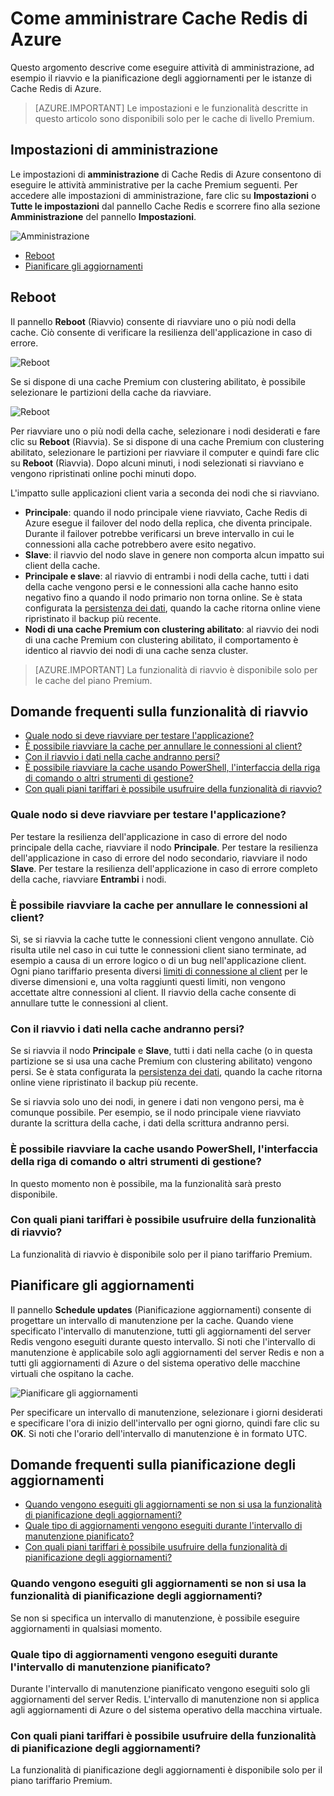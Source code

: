 <properties 
	pageTitle="Come amministrare Cache Redis di Azure | Microsoft Azure"
	description="Informazioni su come eseguire attività di amministrazione, ad esempio il riavvio e la pianificazione degli aggiornamenti per Cache Redis di Azure"
	services="redis-cache"
	documentationCenter="na"
	authors="steved0x"
	manager="douge"
	editor="tysonn" />
<tags 
	ms.service="cache"
	ms.devlang="na"
	ms.topic="article"
	ms.tgt_pltfrm="cache-redis"
	ms.workload="tbd"
	ms.date="06/28/2016"
	ms.author="sdanie" />

# Come amministrare Cache Redis di Azure

Questo argomento descrive come eseguire attività di amministrazione, ad esempio il riavvio e la pianificazione degli aggiornamenti per le istanze di Cache Redis di Azure.

>[AZURE.IMPORTANT] Le impostazioni e le funzionalità descritte in questo articolo sono disponibili solo per le cache di livello Premium.


## Impostazioni di amministrazione

Le impostazioni di **amministrazione** di Cache Redis di Azure consentono di eseguire le attività amministrative per la cache Premium seguenti. Per accedere alle impostazioni di amministrazione, fare clic su **Impostazioni** o **Tutte le impostazioni** dal pannello Cache Redis e scorrere fino alla sezione **Amministrazione** del pannello **Impostazioni**.

![Amministrazione](./media/cache-administration/redis-cache-administration.png)

-	[Reboot](#reboot)
-	[Pianificare gli aggiornamenti](#schedule-updates)

## Reboot

Il pannello **Reboot** (Riavvio) consente di riavviare uno o più nodi della cache. Ciò consente di verificare la resilienza dell'applicazione in caso di errore.

![Reboot](./media/cache-administration/redis-cache-reboot.png)

Se si dispone di una cache Premium con clustering abilitato, è possibile selezionare le partizioni della cache da riavviare.

![Reboot](./media/cache-administration/redis-cache-reboot-cluster.png)

Per riavviare uno o più nodi della cache, selezionare i nodi desiderati e fare clic su **Reboot** (Riavvia). Se si dispone di una cache Premium con clustering abilitato, selezionare le partizioni per riavviare il computer e quindi fare clic su **Reboot** (Riavvia). Dopo alcuni minuti, i nodi selezionati si riavviano e vengono ripristinati online pochi minuti dopo.

L'impatto sulle applicazioni client varia a seconda dei nodi che si riavviano.

-	**Principale**: quando il nodo principale viene riavviato, Cache Redis di Azure esegue il failover del nodo della replica, che diventa principale. Durante il failover potrebbe verificarsi un breve intervallo in cui le connessioni alla cache potrebbero avere esito negativo.
-	**Slave**: il riavvio del nodo slave in genere non comporta alcun impatto sui client della cache.
-	**Principale e slave**: al riavvio di entrambi i nodi della cache, tutti i dati della cache vengono persi e le connessioni alla cache hanno esito negativo fino a quando il nodo primario non torna online. Se è stata configurata la [persistenza dei dati](cache-how-to-premium-persistence.md), quando la cache ritorna online viene ripristinato il backup più recente.
-	**Nodi di una cache Premium con clustering abilitato**: al riavvio dei nodi di una cache Premium con clustering abilitato, il comportamento è identico al riavvio dei nodi di una cache senza cluster.


>[AZURE.IMPORTANT] La funzionalità di riavvio è disponibile solo per le cache del piano Premium.

## Domande frequenti sulla funzionalità di riavvio

-	[Quale nodo si deve riavviare per testare l'applicazione?](#which-node-should-i-reboot-to-test-my-application)
-	[È possibile riavviare la cache per annullare le connessioni al client?](#can-i-reboot-the-cache-to-clear-client-connections)
-	[Con il riavvio i dati nella cache andranno persi?](#will-i-lose-data-from-my-cache-if-i-do-a-reboot)
-	[È possibile riavviare la cache usando PowerShell, l'interfaccia della riga di comando o altri strumenti di gestione?](#can-i-reboot-my-cache-using-powershell-cli-or-other-management-tools)
-	[Con quali piani tariffari è possibile usufruire della funzionalità di riavvio?](#what-pricing-tiers-can-use-the-reboot-functionality)


### Quale nodo si deve riavviare per testare l'applicazione?

Per testare la resilienza dell'applicazione in caso di errore del nodo principale della cache, riavviare il nodo **Principale**. Per testare la resilienza dell'applicazione in caso di errore del nodo secondario, riavviare il nodo **Slave**. Per testare la resilienza dell'applicazione in caso di errore completo della cache, riavviare **Entrambi** i nodi.

### È possibile riavviare la cache per annullare le connessioni al client?

Sì, se si riavvia la cache tutte le connessioni client vengono annullate. Ciò risulta utile nel caso in cui tutte le connessioni client siano terminate, ad esempio a causa di un errore logico o di un bug nell'applicazione client. Ogni piano tariffario presenta diversi [limiti di connessione al client](cache-configure.md#default-redis-server-configuration) per le diverse dimensioni e, una volta raggiunti questi limiti, non vengono accettate altre connessioni al client. Il riavvio della cache consente di annullare tutte le connessioni al client.

### Con il riavvio i dati nella cache andranno persi?

Se si riavvia il nodo **Principale** e **Slave**, tutti i dati nella cache (o in questa partizione se si usa una cache Premium con clustering abilitato) vengono persi. Se è stata configurata la [persistenza dei dati](cache-how-to-premium-persistence.md), quando la cache ritorna online viene ripristinato il backup più recente.

Se si riavvia solo uno dei nodi, in genere i dati non vengono persi, ma è comunque possibile. Per esempio, se il nodo principale viene riavviato durante la scrittura della cache, i dati della scrittura andranno persi.

### È possibile riavviare la cache usando PowerShell, l'interfaccia della riga di comando o altri strumenti di gestione?

In questo momento non è possibile, ma la funzionalità sarà presto disponibile.

### Con quali piani tariffari è possibile usufruire della funzionalità di riavvio?

La funzionalità di riavvio è disponibile solo per il piano tariffario Premium.

## Pianificare gli aggiornamenti

Il pannello **Schedule updates** (Pianificazione aggiornamenti) consente di progettare un intervallo di manutenzione per la cache. Quando viene specificato l'intervallo di manutenzione, tutti gli aggiornamenti del server Redis vengono eseguiti durante questo intervallo. Si noti che l'intervallo di manutenzione è applicabile solo agli aggiornamenti del server Redis e non a tutti gli aggiornamenti di Azure o del sistema operativo delle macchine virtuali che ospitano la cache.

![Pianificare gli aggiornamenti](./media/cache-administration/redis-schedule-updates.png)

Per specificare un intervallo di manutenzione, selezionare i giorni desiderati e specificare l'ora di inizio dell'intervallo per ogni giorno, quindi fare clic su **OK**. Si noti che l'orario dell'intervallo di manutenzione è in formato UTC.

## Domande frequenti sulla pianificazione degli aggiornamenti

-	[Quando vengono eseguiti gli aggiornamenti se non si usa la funzionalità di pianificazione degli aggiornamenti?](#when-do-updates-occur-if-i-dont-use-the-schedule-updates-feature)
-	[Quale tipo di aggiornamenti vengono eseguiti durante l'intervallo di manutenzione pianificato?](#what-type-of-updates-are-made-during-the-scheduled-maintenance-window)
-	[Con quali piani tariffari è possibile usufruire della funzionalità di pianificazione degli aggiornamenti?](#what-pricing-tiers-can-use-the-schedule-updates-functionality)

### Quando vengono eseguiti gli aggiornamenti se non si usa la funzionalità di pianificazione degli aggiornamenti?

Se non si specifica un intervallo di manutenzione, è possibile eseguire aggiornamenti in qualsiasi momento.

### Quale tipo di aggiornamenti vengono eseguiti durante l'intervallo di manutenzione pianificato?

Durante l'intervallo di manutenzione pianificato vengono eseguiti solo gli aggiornamenti del server Redis. L'intervallo di manutenzione non si applica agli aggiornamenti di Azure o del sistema operativo della macchina virtuale.

### Con quali piani tariffari è possibile usufruire della funzionalità di pianificazione degli aggiornamenti?

La funzionalità di pianificazione degli aggiornamenti è disponibile solo per il piano tariffario Premium.

<!---HONumber=AcomDC_0629_2016-->
